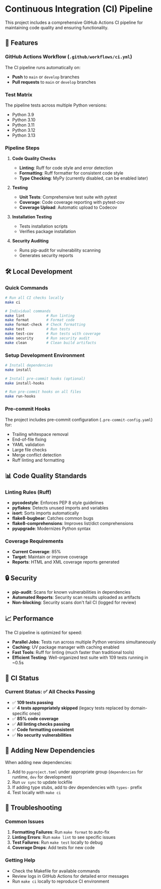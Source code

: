 # Continuous Integration (CI) Pipeline

This project includes a comprehensive GitHub Actions CI pipeline for maintaining code quality and ensuring functionality.

## 🚀 Features

### GitHub Actions Workflow (`.github/workflows/ci.yml`)

The CI pipeline runs automatically on:
- **Push** to `main` or `develop` branches
- **Pull requests** to `main` or `develop` branches

### Test Matrix

The pipeline tests across multiple Python versions:
- Python 3.9
- Python 3.10
- Python 3.11
- Python 3.12
- Python 3.13

### Pipeline Steps

1. **Code Quality Checks**
   - **Linting**: Ruff for code style and error detection
   - **Formatting**: Ruff formatter for consistent code style
   - **Type Checking**: MyPy (currently disabled, can be enabled later)

2. **Testing**
   - **Unit Tests**: Comprehensive test suite with pytest
   - **Coverage**: Code coverage reporting with pytest-cov
   - **Coverage Upload**: Automatic upload to Codecov

3. **Installation Testing**
   - Tests installation scripts
   - Verifies package installation

4. **Security Auditing**
   - Runs pip-audit for vulnerability scanning
   - Generates security reports

## 🛠️ Local Development

### Quick Commands

```bash
# Run all CI checks locally
make ci

# Individual commands
make lint          # Run linting
make format        # Format code
make format-check  # Check formatting
make test          # Run tests
make test-cov      # Run tests with coverage
make security      # Run security audit
make clean         # Clean build artifacts
```

### Setup Development Environment

```bash
# Install dependencies
make install

# Install pre-commit hooks (optional)
make install-hooks

# Run pre-commit hooks on all files
make run-hooks
```

### Pre-commit Hooks

The project includes pre-commit configuration (`.pre-commit-config.yaml`) for:
- Trailing whitespace removal
- End-of-file fixing
- YAML validation
- Large file checks
- Merge conflict detection
- Ruff linting and formatting

## 📊 Code Quality Standards

### Linting Rules (Ruff)

- **pycodestyle**: Enforces PEP 8 style guidelines
- **pyflakes**: Detects unused imports and variables
- **isort**: Sorts imports automatically
- **flake8-bugbear**: Catches common bugs
- **flake8-comprehensions**: Improves list/dict comprehensions
- **pyupgrade**: Modernizes Python syntax

### Coverage Requirements

- **Current Coverage**: 85%
- **Target**: Maintain or improve coverage
- **Reports**: HTML and XML coverage reports generated

## 🔒 Security

- **pip-audit**: Scans for known vulnerabilities in dependencies
- **Automated Reports**: Security scan results uploaded as artifacts
- **Non-blocking**: Security scans don't fail CI (logged for review)

## 📈 Performance

The CI pipeline is optimized for speed:
- **Parallel Jobs**: Tests run across multiple Python versions simultaneously
- **Caching**: UV package manager with caching enabled
- **Fast Tools**: Ruff for linting (much faster than traditional tools)
- **Efficient Testing**: Well-organized test suite with 109 tests running in ~0.5s

## 🎯 CI Status

### Current Status: ✅ All Checks Passing

- ✅ **109 tests passing**
- ✅ **4 tests appropriately skipped** (legacy tests replaced by domain-specific ones)
- ✅ **85% code coverage**
- ✅ **All linting checks passing**
- ✅ **Code formatting consistent**
- ✅ **No security vulnerabilities**

## 📝 Adding New Dependencies

When adding new dependencies:

1. Add to `pyproject.toml` under appropriate group (`dependencies` for runtime, `dev` for development)
2. Run `uv sync` to update lockfile
3. If adding type stubs, add to dev dependencies with `types-` prefix
4. Test locally with `make ci`

## 🚨 Troubleshooting

### Common Issues

1. **Formatting Failures**: Run `make format` to auto-fix
2. **Linting Errors**: Run `make lint` to see specific issues
3. **Test Failures**: Run `make test` locally to debug
4. **Coverage Drops**: Add tests for new code

### Getting Help

- Check the Makefile for available commands
- Review logs in GitHub Actions for detailed error messages
- Run `make ci` locally to reproduce CI environment
